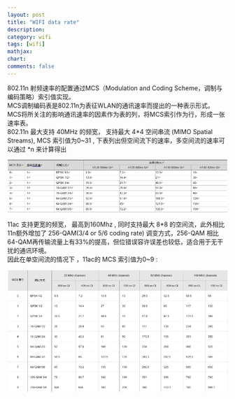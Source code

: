 ```yaml
---
layout: post
title: "WIFI data rate"
description:
category: wifi
tags: [wifi]
mathjax: 
chart:
comments: false
---
```

802.11n 射频速率的配置通过MCS（Modulation and Coding Scheme，调制与编码策略）索引值实现。      
MCS调制编码表是802.11n为表征WLAN的通讯速率而提出的一种表示形式。MCS将所关注的影响通讯速率的因素作为表的列，将MCS索引作为行，形成一张速率表。   
802.11n 最大支持 40MHz 的频宽， 支持最大 4*4 空间串流 (MIMO Spatial Streams), MCS 索引值为0~31 , 下表列出但空间流下的速率，多空间流的速率可以通过 *n 来计算得出     

![](/images/network/wifi_11n_data_rate.PNG)     

11ac 支持更宽的频宽， 最高到160Mhz , 同时支持最大 8*8 的空间流，此外相比11n额外增加了 256-QAM(3/4 or 5/6 coding rate) 调变方式，256-QAM 相比64-QAM再传输流量上有33%的提高，但位错误容许误差也较低，适合用于无干扰的通讯环境。    
因此在单空间流的情况下 ，11ac的 MCS 索引值为0~9 :      

![](/images/network/wifi_11ac_data_rate.PNG)    



